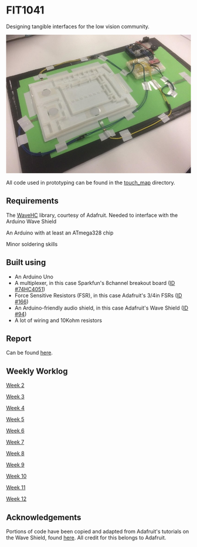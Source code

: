 # FIT1041

Designing tangible interfaces for the low vision community.

![The finished prototype](./images/final-map.jpg)

All code used in prototyping can be found in the [touch_map](./touch_map) directory.

## Requirements

The [WaveHC](https://github.com/adafruit/WaveHC) library, courtesy of Adafruit. Needed to interface with the Arduino Wave Shield

An Arduino with at least an ATmega328 chip

Minor soldering skills

## Built using

 - An Arduino Uno
 - A multiplexer, in this case Sparkfun's 8channel breakout board ([ID #74HC4051](https://www.sparkfun.com/products/13906))
 - Force Sensitive Resistors (FSR), in this case Adafruit's 3/4in FSRs ([ID #166](https://www.adafruit.com/product/166))
 - An Arduino-friendly audio shield, in this case Adafruit's Wave Shield ([ID #94](https://www.adafruit.com/product/94))
 - A lot of wiring and 10Kohm resistors

## Report

Can be found [here](./report.md).

## Weekly Worklog

[Week 2](./worklog/WEEK2.MD)

[Week 3](./worklog/WEEK3.MD)

[Week 4](./worklog/WEEK4.MD)

[Week 5](./worklog/WEEK5.MD)

[Week 6](./worklog/WEEK6.MD)

[Week 7](./worklog/WEEK7.MD)

[Week 8](./worklog/WEEK8.MD)

[Week 9](./worklog/WEEK9.MD)

[Week 10](./worklog/WEEK10.MD)

[Week 11](./worklog/WEEK11.MD)

[Week 12](./worklog/WEEK12.MD)

## Acknowledgements

Portions of code have been copied and adapted from Adafruit's tutorials on the Wave Shield, found [here](https://learn.adafruit.com/adafruit-wave-shield-audio-shield-for-arduino). All credit for this belongs to Adafruit.